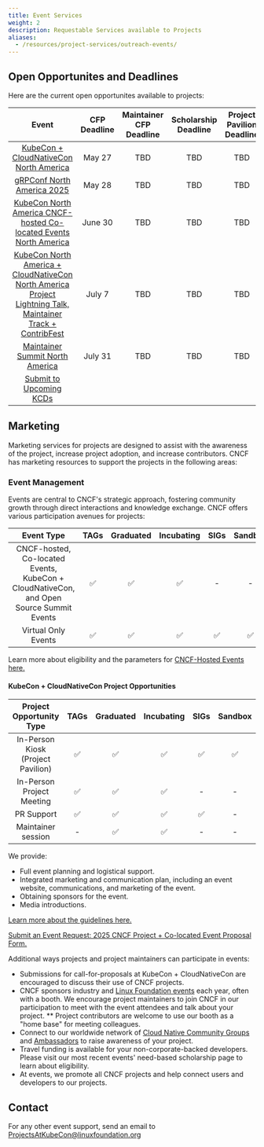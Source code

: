 ```yaml
---
title: Event Services
weight: 2
description: Requestable Services available to Projects
aliases:
  - /resources/project-services/outreach-events/
---
```


## Open Opportunites and Deadlines

Here are the current open opportunites available to projects:

|                                                                                               **Event**                                                                                               | **CFP Deadline** | **Maintainer CFP Deadline** | **Scholarship Deadline** | **Project Pavilion Deadline** |
| :---------------------------------------------------------------------------------------------------------------------------------------------------------------------------------------------------: | :--------------: | :-------------------------: | :----------------------: | :---------------------------: |
|                                    [KubeCon + CloudNativeCon North America](https://events.linuxfoundation.org/kubecon-cloudnativecon-north-america/program/cfp/)                                     |      May 27      |             TBD             |           TBD            |              TBD              |
|                                                [gRPConf North America 2025](https://events.linuxfoundation.org/grpconf/program/cfp/#submit-your-talk)                                                 |      May 28      |             TBD             |           TBD            |              TBD              |
| [KubeCon North America CNCF-hosted Co-located Events North America](https://events.linuxfoundation.org/kubecon-cloudnativecon-north-america/co-located-events/cfp-colocated-events/#submit-your-talk) |     June 30      |             TBD             |           TBD            |              TBD              |
|          [KubeCon North America + CloudNativeCon North America Project Lightning Talk, Maintainer Track + ContribFest](https://sessionize.com/project-lightning-talk-maintainer-track-na25/)          |      July 7      |             TBD             |           TBD            |              TBD              |
|                                                          [Maintainer Summit North America](https://sessionize.com/maintainer-summit-na-2025)                                                          |     July 31      |             TBD             |           TBD            |              TBD              |
|                                                          [Submit to Upcoming KCDs](https://sessionize.com/2025-kcd-open-call-for-proposals/)                                                          |                  |                             |                          |                               |

## Marketing

Marketing services for projects are designed to assist with the awareness of the
project, increase project adoption, and increase contributors. CNCF has
marketing resources to support the projects in the following areas:

### Event Management

Events are central to CNCF's strategic approach, fostering community growth
through direct interactions and knowledge exchange. CNCF offers various
participation avenues for projects:

|                                       Event Type                                        | TAGs | Graduated | Incubating | SIGs | Sandbox |
| :-------------------------------------------------------------------------------------: | :--: | :-------: | :--------: | :--: | :-----: |
| CNCF-hosted, Co-located Events, KubeCon + CloudNativeCon, and Open Source Summit Events |  ✅  |    ✅     |     ✅     |  -   |    -    |
|                                   Virtual Only Events                                   |  ✅  |    ✅     |     ✅     |  ✅  |   ✅    |

Learn more about eligibility and the parameters for
[CNCF-Hosted Events here.](https://events.linuxfoundation.org/wp-content/uploads/2024/08/2025-CNCF-Project-Co-located-Event-Guidelines-8-22-24.pdf)

#### KubeCon + CloudNativeCon Project Opportunities

|      Project Opportunity Type      | TAGs | Graduated | Incubating | SIGs | Sandbox |
| :--------------------------------: | :--: | :-------: | :--------: | :--: | :-----: |
| In-Person Kiosk (Project Pavilion) |  ✅  |    ✅     |     ✅     |  ✅  |   ✅    |
|     In-Person Project Meeting      |  ✅  |    ✅     |     ✅     |  -   |    -    |
|             PR Support             |  ✅  |    ✅     |     ✅     |  ✅  |    -    |
|         Maintainer session         |  -   |    ✅     |     ✅     |  -   |    -    |

We provide:

- Full event planning and logistical support.
- Integrated marketing and communication plan, including an event website,
  communications, and marketing of the event.
- Obtaining sponsors for the event.
- Media introductions.

[Learn more about the guidelines here.](https://events.linuxfoundation.org/wp-content/uploads/2024/08/2025-CNCF-Project-Co-located-Event-Guidelines-8-22-24.pdf)

[Submit an Event Request: 2025 CNCF Project + Co-located Event Proposal Form.](https://docs.google.com/forms/d/e/1FAIpQLSeuHhmKdOynPDCJanswRMNgC-zloP4oFpbR8-F9aIiK_R_Fkg/viewform)

Additional ways projects and project maintainers can participate in events:

- Submissions for call-for-proposals at KubeCon + CloudNativeCon are encouraged
  to discuss their use of CNCF projects.
- CNCF sponsors industry and
  [Linux Foundation events](https://events.linuxfoundation.org/) each year,
  often with a booth. We encourage project maintainers to join CNCF in our
  participation to meet with the event attendees and talk about your project.
  \*\* Project contributors are welcome to use our booth as a "home base" for
  meeting colleagues.
- Connect to our worldwide network of
  [Cloud Native Community Groups](https://community.cncf.io/) and
  [Ambassadors](https://www.cncf.io/people/ambassadors/) to raise awareness of
  your project.
- Travel funding is available for your non-corporate-backed developers. Please
  visit our most recent events' need-based scholarship page to learn about
  eligibility.
- At events, we promote all CNCF projects and help connect users and developers
  to our projects.

## Contact

For any other event support, send an email to
[ProjectsAtKubeCon@linuxfoundation.org](mailto:ProjectsAtKubeCon@linuxfoundation.org)
